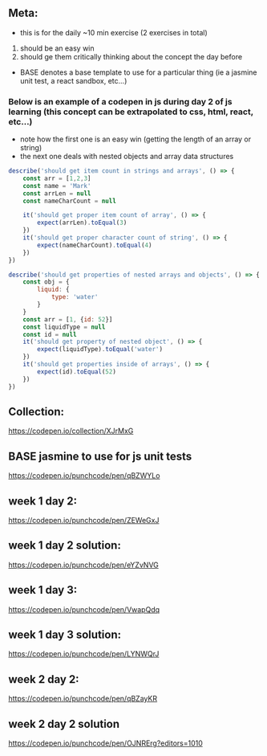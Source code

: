 ## Meta:

- this is for the daily ~10 min exercise (2 exercises in total)

1. should be an easy win
2. should ge them critically thinking about the concept the day before

- BASE denotes a base template to use for a particular thing (ie a jasmine unit test, a react sandbox, etc...)

### Below is an example of a codepen in js during day 2 of js learning (this concept can be extrapolated to css, html, react, etc...)

- note how the first one is an easy win (getting the length of an array or string)
- the next one deals with nested objects and array data structures



```js
describe('should get item count in strings and arrays', () => {
	const arr = [1,2,3]
	const name = 'Mark'
	const arrLen = null
	const nameCharCount = null

	it('should get proper item count of array', () => {
		expect(arrLen).toEqual(3)
	})
	it('should get proper character count of string', () => {
		expect(nameCharCount).toEqual(4)
	})
})

describe('should get properties of nested arrays and objects', () => {
	const obj = {
		liquid: {
			type: 'water'
		}
	}
	const arr = [1, {id: 52}]
	const liquidType = null
	const id = null
	it('should get property of nested object', () => {
		expect(liquidType).toEqual('water')
	})
	it('should get properties inside of arrays', () => {
		expect(id).toEqual(52)
	})
})
```



## Collection:

https://codepen.io/collection/XJrMxG


## BASE jasmine to use for js unit tests

https://codepen.io/punchcode/pen/qBZWYLo

## week 1 day 2:

https://codepen.io/punchcode/pen/ZEWeGxJ

## week 1 day 2 solution:

https://codepen.io/punchcode/pen/eYZvNVG

## week 1 day 3:

https://codepen.io/punchcode/pen/VwapQdq

## week 1 day 3 solution:

https://codepen.io/punchcode/pen/LYNWQrJ

## week 2 day 2:

https://codepen.io/punchcode/pen/qBZayKR

## week 2 day 2 solution

https://codepen.io/punchcode/pen/OJNRErg?editors=1010